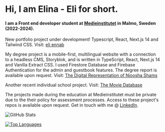 # Hi, I am Elina - Eli for short.
#### I am a Front end developer student at <a href="https://medieinstitutet.se/utbildningar/front-end-developer/" target="_blank">Medieinstitutet</a> in Malmo, Sweden (2022-2024).

New portfolio project under development! Typescript, React, Next.js 14 and Tailwind CSS. Visit: <a href="https://fed22m-exjobb-eli-ennab.vercel.app/](https://eli-ennab.vercel.app/" target="_blank">eli ennab</a>

My degree project is a mobile-first, multilingual website with a connection to a headless CMS, Storyblok, and is written in TypeScript, React, Next.js 14 and Vanilla Extract CSS. I used Firestore Database and Firebase Authentication for the admin and guestbook features. The degree report is available upon request. Visit:
<a href="https://fed22m-exjobb-eli-ennab.vercel.app/" target="_blank">The Digital Representation of Nioosha Shams</a>

Another recent individual school project. Visit:
<a href="https://damoviedatabase.netlify.app/" target="_blank">The Movie Database</a>

The projects made during the education at Medieinstitutet must be private due to the their policy for assessment processes. Access to these project's repos is available upon request.
Get in touch with me @ <a href="https://www.linkedin.com/in/elina-ennab-13ba57249/?originalSubdomain=se" target="_blank">LinkedIn</a>.

![GitHub Stats](https://github-readme-stats.vercel.app/api?username=eli-ennab&theme=nord)

[![Top Languages](https://github-readme-stats.vercel.app/api/top-langs/?username=eli-ennab&theme=nord&hide_progress=true)](https://github.com/eli-ennab/github-readme-stats)
